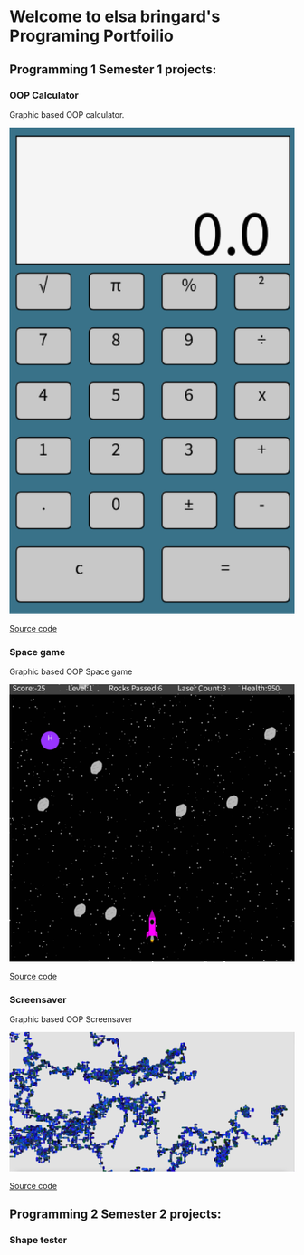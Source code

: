 # Welcome to elsa bringard's Programing Portfoilio

## Programming 1 Semester 1 projects:

### OOP Calculator

Graphic based OOP calculator.

![Running Calculator](https://github.com/elsabringard/programing1portfolio/blob/gh-pages/images/calc.png?raw=true)


[Source code](https://github.com/elsabringard/programing1portfolio/tree/gh-pages/src/Calculator)

### Space game

Graphic based OOP Space game

![Running Space game](https://github.com/elsabringard/programing1portfolio/blob/gh-pages/images/space.png?raw=true)


[Source code](https://github.com/elsabringard/programing1portfolio/tree/gh-pages/src/SpaceGame)

### Screensaver
Graphic based OOP Screensaver

![Running Screensaver](https://github.com/elsabringard/programing1portfolio/blob/gh-pages/images/screen.png?raw=true)


[Source code](https://github.com/elsabringard/programing1portfolio/blob/gh-pages/src/Screensaver/ScreenSaver.pde)

## Programming 2 Semester 2 projects:

### Shape tester

